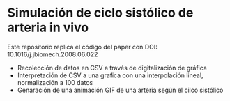 # Simulación de ciclo sistólico de arteria in vivo

Este repositorio replica el código del paper con DOI: 10.1016/j.jbiomech.2008.06.022

  - Recolección de datos en CSV a través de digitalización de gráfica 
  - Interpretación de CSV a una grafica con una interpolación lineal, normalización a 100 datos
  - Genaración de una animación GIF de una arteria según el cilco sistólico
